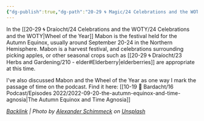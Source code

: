 ```yaml
---
{"dg-publish":true,"dg-path":"20-29 🌀 Magic/24 Celebrations and the WOTY/Mabon.md","dg-permalink":"woty-mabon","permalink":"/woty-mabon/","title":"Mabon","noteIcon":"","created":"2023-09-08T13:07","updated":"2023-09-11T11:15:27.000-04:00"}
---
```





In the [[20-29 🌀 Draíocht/24 Celebrations and the WOTY/24 Celebrations and the WOTY\|Wheel of the Year]] Mabon is the festival held for the Autumn Equinox, usually around September 20-24 in the Northern Hemisphere. Mabon is a harvest festival, and celebrations surrounding picking apples, or other seasonal crops such as [[20-29 🌀 Draíocht/23 Herbs and Gardening/210 - elder#Elderberry\|elderberries]] are appropriate at this time.

I've also discussed Mabon and the Wheel of the Year as one way I mark the passage of time on the podcast. Find it here: [[10-19 💢 Bardacht/16 Podcast/Episodes 2022/2022-09-20-the-autumn-equinox-and-time-agnosia\|The Autumn Equinox and Time Agnosia]]




*[Backlink](https://unsplash.com/photos/6bykmLxy-3Y) | Photo by [Alexander Schimmeck](https://unsplash.com/@alschim?utm_source=Obsidian%20Image%20Inserter%20Plugin&utm_medium=referral) on [Unsplash](https://unsplash.com/?utm_source=Obsidian%20Image%20Inserter%20Plugin&utm_medium=referral)*

